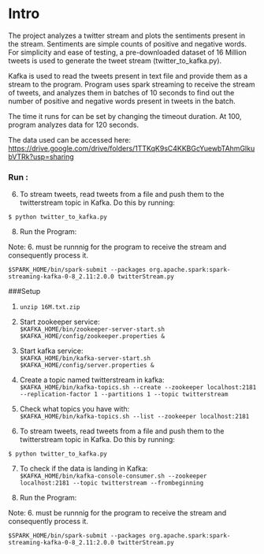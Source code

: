 # Intro

The project analyzes a twitter stream and plots the sentiments present in the stream. Sentiments are simple counts of positive and negative words. For simplicity and ease of testing, a pre-downloaded dataset of 16 Million tweets is used to generate the tweet stream (twitter_to_kafka.py).

Kafka is used to read the tweets present in text file and provide them as a stream to the program. Program uses spark streaming to receive the stream of tweets, and analyzes them in batches of 10 seconds to find out the number of positive and negative words present in tweets in the batch.

The time it runs for can be set by changing the timeout duration. At 100, program analyzes data for 120 seconds.

The data used can be accessed here: https://drive.google.com/drive/folders/1TTKqK9sC4KKBGcYuewbTAhmGlkubVTRk?usp=sharing

### Run :

6. To stream tweets, read tweets from a file and push them to the twitterstream topic in Kafka. Do this by running:

```$ python twitter_to_kafka.py```


8. Run the Program:
 
Note: 6. must be runnnig for the program to receive the stream and consequently process it.

```$SPARK_HOME/bin/spark-submit --packages org.apache.spark:spark-streaming-kafka-0-8_2.11:2.0.0 twitterStream.py ```

###Setup
1. ```unzip 16M.txt.zip```

2. Start zookeeper service:  
```$KAFKA_HOME/bin/zookeeper-server-start.sh $KAFKA_HOME/config/zookeeper.properties &```

3. Start kafka service:  
```$KAFKA_HOME/bin/kafka-server-start.sh $KAFKA_HOME/config/server.properties &```

4. Create a topic named twitterstream in kafka:  
```$KAFKA_HOME/bin/kafka-topics.sh --create --zookeeper localhost:2181 --replication-factor 1 --partitions 1 --topic twitterstream```

5. Check what topics you have with:  
```$KAFKA_HOME/bin/kafka-topics.sh --list --zookeeper localhost:2181```

6. To stream tweets, read tweets from a file and push them to the twitterstream topic in Kafka. Do this by running:  

```$ python twitter_to_kafka.py```

7. To check if the data is landing in Kafka:  
```$KAFKA_HOME/bin/kafka-console-consumer.sh --zookeeper localhost:2181 --topic twitterstream --frombeginning```

8. Run the Program:  
 
Note: 6. must be runnnig for the program to receive the stream and consequently process it.  

```$SPARK_HOME/bin/spark-submit --packages org.apache.spark:spark-streaming-kafka-0-8_2.11:2.0.0 twitterStream.py```
